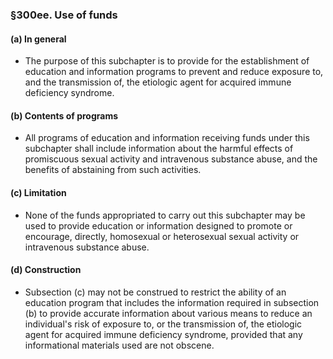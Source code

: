 ### §300ee. Use of funds
#### (a) In general
* The purpose of this subchapter is to provide for the establishment of education and information programs to prevent and reduce exposure to, and the transmission of, the etiologic agent for acquired immune deficiency syndrome.

#### (b) Contents of programs
* All programs of education and information receiving funds under this subchapter shall include information about the harmful effects of promiscuous sexual activity and intravenous substance abuse, and the benefits of abstaining from such activities.

#### (c) Limitation
* None of the funds appropriated to carry out this subchapter may be used to provide education or information designed to promote or encourage, directly, homosexual or heterosexual sexual activity or intravenous substance abuse.

#### (d) Construction
* Subsection (c) may not be construed to restrict the ability of an education program that includes the information required in subsection (b) to provide accurate information about various means to reduce an individual's risk of exposure to, or the transmission of, the etiologic agent for acquired immune deficiency syndrome, provided that any informational materials used are not obscene.